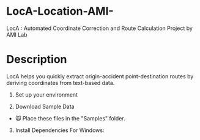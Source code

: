# LocA-Location-AMI-
LocA : Automated Coordinate Correction and Route Calculation Project by AMI Lab


# Description
LocA helps you quickly extract origin-accident point-destination routes by deriving coordinates from text-based data.

1. Set up your environment

2. Download Sample Data
- :scream_cat: Place these files in the "Samples" folder.

3. Install Dependencies
For Windows: 
